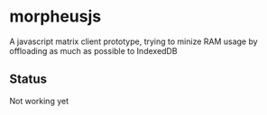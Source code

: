 # morpheusjs
A javascript matrix client prototype, trying to minize RAM usage by offloading as much as possible to IndexedDB

## Status

Not working yet
